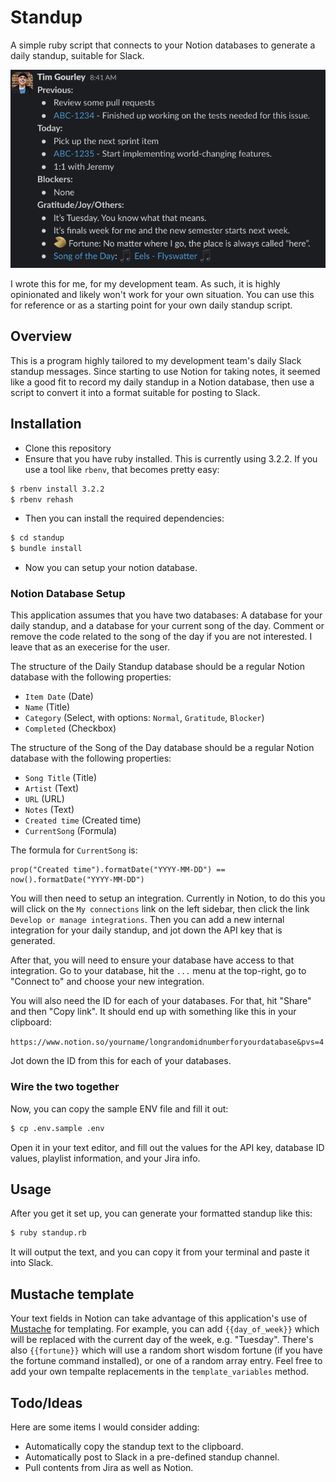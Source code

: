 # Standup

A simple ruby script that connects to your Notion databases to generate a daily standup, suitable for Slack.

![Example Standup](etc/example.png)

I wrote this for me, for my development team. As such, it is highly opinionated and likely won't work for your own situation. You can use this for reference or as a starting point for your own daily standup script.

## Overview

This is a program highly tailored to my development team's daily Slack standup messages. Since starting to use
Notion for taking notes, it seemed like a good fit to record my daily standup in a Notion database, then 
use a script to convert it into a format suitable for posting to Slack.

## Installation

* Clone this repository
* Ensure that you have ruby installed. This is currently using 3.2.2. If you use a tool like `rbenv`, that becomes pretty easy:

```bash
$ rbenv install 3.2.2
$ rbenv rehash
```

* Then you can install the required dependencies:

```bash
$ cd standup
$ bundle install
```

* Now you can setup your notion database.

### Notion Database Setup

This application assumes that you have two databases: A database for your daily standup, and a database for
your current song of the day. Comment or remove the code related to the song of the day if you are not interested. I leave that as an execerise for the user.

The structure of the Daily Standup database should be a regular Notion database with the following properties:

* `Item Date` (Date)
* `Name` (Title)
* `Category` (Select, with options: `Normal`, `Gratitude`, `Blocker`)
* `Completed` (Checkbox)

The structure of the Song of the Day database should be a regular Notion database with the following properties:

* `Song Title` (Title)
* `Artist` (Text)
* `URL` (URL)
* `Notes` (Text)
* `Created time` (Created time)
* `CurrentSong` (Formula)

The formula for `CurrentSong` is:

```
prop("Created time").formatDate("YYYY-MM-DD") == now().formatDate("YYYY-MM-DD")
```

You will then need to setup an integration. Currently in Notion, to do this you will click on the `My connections` link on the left sidebar, then click the link `Develop or manage integrations`. Then you can add a new internal integration for your daily standup, and jot down the API key that is generated.

After that, you will need to ensure your database have access to that integration. Go to your database, hit the `...` menu at the top-right, go to "Connect to" and choose your new integration.

You will also need the ID for each of your databases. For that, hit "Share" and then "Copy link". It should end up with something like this in your clipboard:

`https://www.notion.so/yourname/longrandomidnumberforyourdatabase&pvs=4`

Jot down the ID from this for each of your databases.

### Wire the two together

Now, you can copy the sample ENV file and fill it out:

```bash
$ cp .env.sample .env
```

Open it in your text editor, and fill out the values for the API key, database ID values, playlist information,
and your Jira info.

## Usage

After you get it set up, you can generate your formatted standup like this:

```bash
$ ruby standup.rb
```

It will output the text, and you can copy it from your terminal and paste it into Slack.

## Mustache template

Your text fields in Notion can take advantage of this application's use of [Mustache](https://github.com/mustache/mustache) for templating. For example, you can add `{{day_of_week}}` which will be replaced with the current day of the week, e.g. "Tuesday". There's also `{{fortune}}` which will use a random short wisdom fortune (if you have the fortune command installed), or one of a random array entry. Feel free to add your own tempalte replacements in the `template_variables` method.

## Todo/Ideas

Here are some items I would consider adding:

* Automatically copy the standup text to the clipboard.
* Automatically post to Slack in a pre-defined standup channel.
* Pull contents from Jira as well as Notion.